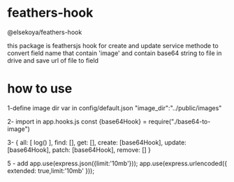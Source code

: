 # feathers-hook
@elsekoya/feathers-hook 

this package is feathersjs hook for create and update service methode to convert field name that contain 'image' and contain base64 string to file in drive and save url of file to field

# how to use

1-define image dir var in  config/default.json
"image_dir":"../public/images"

2- import in app.hooks.js
const {base64Hook} = require("./base64-to-image")


3- 
{
    all: [ log() ],
    find: [],
    get: [],
    create: [base64Hook],
    update: [base64Hook],
    patch: [base64Hook],
    remove: []
  }

5 - add
app.use(express.json({limit:'10mb'}));
app.use(express.urlencoded({ extended: true,limit:'10mb' }));